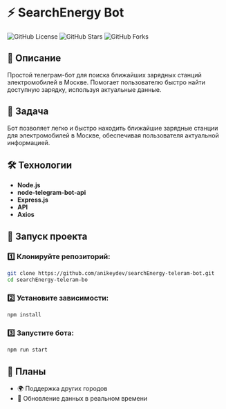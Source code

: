 # ⚡️ SearchEnergy Bot

![GitHub License](https://img.shields.io/badge/license-MIT-green) ![GitHub Stars](https://img.shields.io/github/stars/anikeydev/searchEnergy-teleram-bot.git) ![GitHub Forks](https://img.shields.io/github/forks/anikeydev/searchEnergy-teleram-bot.git)

## 📌 Описание

Простой телеграм-бот для поиска ближайших зарядных станций электромобилей в Москве. Помогает пользователю быстро найти доступную зарядку, используя актуальные данные.

## 🎯 Задача

Бот позволяет легко и быстро находить ближайшие зарядные станции для электромобилей в Москве, обеспечивая пользователя актуальной информацией.

## 🛠️ Технологии

- **Node.js**
- **node-telegram-bot-api**
- **Express.js**
- **API**
- **Axios**

## 🚀 Запуск проекта

### 1️⃣ Клонируйте репозиторий:

```bash
git clone https://github.com/anikeydev/searchEnergy-teleram-bot.git
cd searchEnergy-teleram-bo
```

### 2️⃣ Установите зависимости:

```bash
npm install
```

### 3️⃣ Запустите бота:

```bash
npm run start
```

## 📌 Планы

- 🌍 Поддержка других городов
- 🔄 Обновление данных в реальном времени
